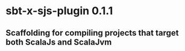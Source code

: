 # sbt-x-sjs-plugin 0.1.1  
## Scaffolding for compiling projects that target both ScalaJs and ScalaJvm









